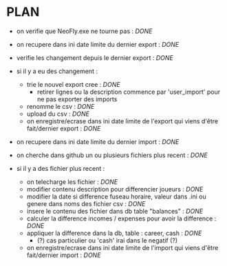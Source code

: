 # PLAN
- on verifie que NeoFly.exe ne tourne pas : *DONE*
- on recupere dans ini date limite du dernier export : *DONE*
- verifie les changement depuis le dernier export : *DONE*
- si il y a eu des changement :
    - trie le nouvel export cree : *DONE*
        - retirer lignes ou la description commence par 'user_import' pour ne pas exporter des imports
    - renomme le csv : *DONE*
    - upload du csv : *DONE*
    - on enregistre/ecrase dans ini date limite de l'export qui viens d'être fait/dernier export : *DONE*


- on recupere dans ini date limite du dernier import : *DONE*
- on cherche dans github un ou plusieurs fichiers plus recent : *DONE*
- si il y a des fichier plus recent : 
    - on telecharge les fichier : *DONE*
    - modifier contenu description pour differencier joueurs : *DONE*
    - modifier la date si difference fuseau horaire, valeur dans .ini ou genere dans noms des fichier csv : *DONE*
    - insere le contenu des fichier dans db table "balances" : *DONE*
    - calculer la difference incomes / expenses pour avoir la difference : *DONE*
    - appliquer la difference dans la db, table : career, cash : *DONE*
        - (?) cas particulier ou 'cash' irai dans le negatif (?)
    - on enregistre/ecrase dans ini date limite de l'import qui viens d'être fait/dernier import : *DONE*

